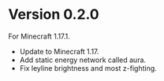# Version 0.2.0
For Minecraft 1.17.1.

* Update to Minecraft 1.17.
* Add static energy network called aura.
* Fix leyline brightness and most z-fighting.
